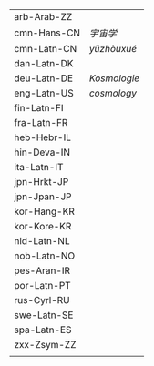 | | |
|-|-|
| arb-Arab-ZZ |  |
| cmn-Hans-CN | _宇宙学_ |
| cmn-Latn-CN | _yǔzhòuxué_ |
| dan-Latn-DK |  |
| deu-Latn-DE | _Kosmologie_ |
| eng-Latn-US | _cosmology_ |
| fin-Latn-FI |  |
| fra-Latn-FR |  |
| heb-Hebr-IL |  |
| hin-Deva-IN |  |
| ita-Latn-IT |  |
| jpn-Hrkt-JP |  |
| jpn-Jpan-JP |  |
| kor-Hang-KR |  |
| kor-Kore-KR |  |
| nld-Latn-NL |  |
| nob-Latn-NO |  |
| pes-Aran-IR |  |
| por-Latn-PT |  |
| rus-Cyrl-RU |  |
| swe-Latn-SE |  |
| spa-Latn-ES |  |
| zxx-Zsym-ZZ |  |
|  |  |
